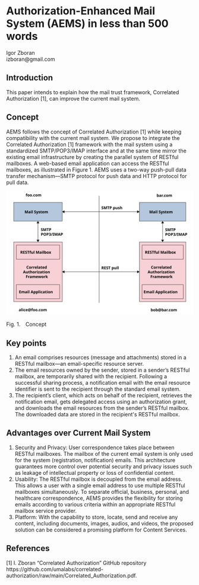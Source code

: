 <!-- @import "AEMS_500.less" -->

# Authorization-Enhanced Mail System (AEMS) in less than 500 words

<p class="author">
    Igor Zboran<br>
    izboran@gmail.com
</p>

## Introduction

This paper intends to explain how the mail trust framework, Correlated Authorization [1], can improve the current mail system.

## Concept

 AEMS follows the concept of Correlated Authorization [1] while keeping compatibility with the current mail system. We propose to integrate the Correlated Authorization [1] framework with the mail system using a standardized SMTP/POP3/IMAP interface and at the same time mirror the existing email infrastructure by creating the parallel system of RESTful mailboxes. A web-based email application can access the RESTful mailboxes, as illustrated in Figure 1. AEMS uses a two-way push-pull data transfer mechanism—SMTP protocol for push data and HTTP protocol for pull data.

![Authorization-Enhanced Mail System](./images/concept_500.svg)

<p class="figure">
Fig.&nbsp;1.&emsp;Concept
</p>

## Key points

1. An email comprises resources (message and attachments) stored in a RESTful mailbox—an email-specific resource server.
2. The email resources owned by the sender, stored in a sender’s RESTful mailbox, are temporarily shared with the recipient. Following a successful sharing process, a notification email with the email resource identifier is sent to the recipient through the standard email system.
3. The recipient’s client, which acts on behalf of the recipient, retrieves the notification email, gets delegated access using an authorization grant, and downloads the email resources from the sender’s RESTful mailbox. The downloaded data are stored in the recipient's RESTful mailbox.

## Advantages over Current Mail System

1. Security and Privacy: User correspondence takes place between RESTful mailboxes. The mailbox of the current email system is only used for the system (registration, notification) emails. This architecture guarantees more control over potential security and privacy issues such as leakage of intellectual property or loss of confidential content.
2. Usability: The RESTful mailbox is decoupled from the email address. This allows a user with a single email address to use multiple RESTful mailboxes simultaneously. To separate official, business, personal, and healthcare correspondence, AEMS provides the flexibility for storing emails according to various criteria within an appropriate RESTful mailbox service provider. 
3. Platform: With the capability to store, locate, send and receive any content, including documents, images, audios, and videos, the proposed solution can be considered a promising platform for Content Services.

## References

<p class="references">
[1]&nbsp;I. Zboran “Correlated Authorization” GitHub repository https://github.com/umalabs/correlated-authorization/raw/main/Correlated_Authorization.pdf.<br>
</p>